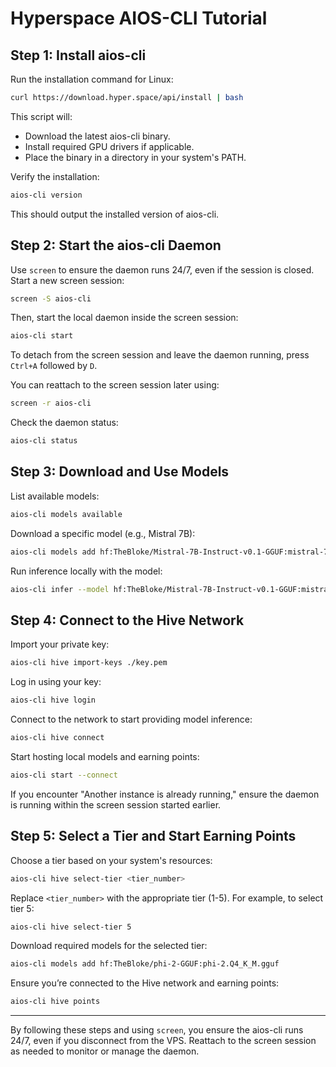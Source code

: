 # Hyperspace AIOS-CLI Tutorial

## Step 1: Install aios-cli
Run the installation command for Linux:

```bash
curl https://download.hyper.space/api/install | bash
```

This script will:
- Download the latest aios-cli binary.
- Install required GPU drivers if applicable.
- Place the binary in a directory in your system's PATH.

Verify the installation:

```bash
aios-cli version
```

This should output the installed version of aios-cli.

## Step 2: Start the aios-cli Daemon

Use `screen` to ensure the daemon runs 24/7, even if the session is closed. Start a new screen session:

```bash
screen -S aios-cli
```

Then, start the local daemon inside the screen session:

```bash
aios-cli start
```

To detach from the screen session and leave the daemon running, press `Ctrl+A` followed by `D`.

You can reattach to the screen session later using:

```bash
screen -r aios-cli
```

Check the daemon status:

```bash
aios-cli status
```

## Step 3: Download and Use Models

List available models:

```bash
aios-cli models available
```

Download a specific model (e.g., Mistral 7B):

```bash
aios-cli models add hf:TheBloke/Mistral-7B-Instruct-v0.1-GGUF:mistral-7b-instruct-v0.1.Q4_K_S.gguf
```

Run inference locally with the model:

```bash
aios-cli infer --model hf:TheBloke/Mistral-7B-Instruct-v0.1-GGUF:mistral-7b-instruct-v0.1.Q4_K_S.gguf --prompt "Your prompt here"
```

## Step 4: Connect to the Hive Network

Import your private key:

```bash
aios-cli hive import-keys ./key.pem
```

Log in using your key:

```bash
aios-cli hive login
```

Connect to the network to start providing model inference:

```bash
aios-cli hive connect
```

Start hosting local models and earning points:

```bash
aios-cli start --connect
```

If you encounter "Another instance is already running," ensure the daemon is running within the screen session started earlier.

## Step 5: Select a Tier and Start Earning Points

Choose a tier based on your system's resources:

```bash
aios-cli hive select-tier <tier_number>
```

Replace `<tier_number>` with the appropriate tier (1-5). For example, to select tier 5:

```bash
aios-cli hive select-tier 5
```

Download required models for the selected tier:

```bash
aios-cli models add hf:TheBloke/phi-2-GGUF:phi-2.Q4_K_M.gguf
```

Ensure you’re connected to the Hive network and earning points:

```bash
aios-cli hive points
```

---

By following these steps and using `screen`, you ensure the aios-cli runs 24/7, even if you disconnect from the VPS. Reattach to the screen session as needed to monitor or manage the daemon.
